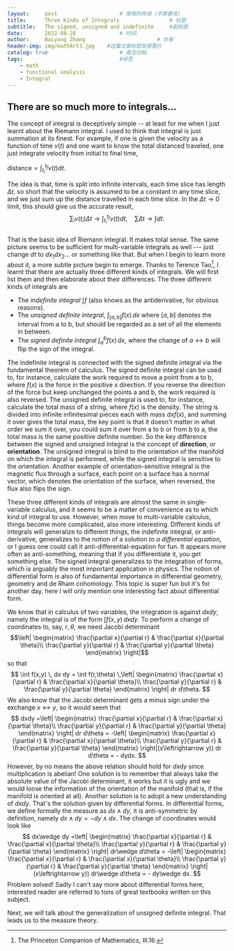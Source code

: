 ```yaml
---
layout:     post   				    # 使用的布局（不需要改）
title:      Three Kinds of Integrals				# 标题 
subtitle:   The signed, unsigned and indefinite     #副标题
date:       2022-08-28				# 时间
author:     Baiyang Zhang 						# 作者
header-img: img/mathArt3.jpg 	#这篇文章标题背景图片
catalog: true 						# 是否归档
tags:								#标签
    - math
    - functional analysis
    - Integral
---
```



## There are so much more to integrals...

The concept of integral is deceptively simple --  at least for me when I just learnt about the Riemann integral. I used to think that integral is just summation at its finest. For example, if one is given the velocity as a function of time $v(t)$ and one want to know the total distanced traveled, one just integrate velocity from initial to final time,   

$\text{distance} = \int_{t_i}^{t_f} {v}(t) dt.$


The idea is that, time is split into infinite intervals, each time slice has length $\Delta t$, so short that the velocity is assumed to be a constant in any time slice, and we just sum up the distance travelled in each time slice. In the $\Delta t \to 0$ limit, this should give us the accurate result,  
$$\sum_i {v}(t_i) \Delta t \to \int_{t_i}^{t_f} {v}(t) dt, \quad \sum \Delta t \to \int dt.$$  
That is the basic idea of Riemann integral. It makes total sense. The same picture seems to be sufficient for multi-variable integrals as well --- just change $dt$ to $dx_{1} dx_{2} \dots$ or something like that. But when I begin to learn more about it, a more subtle picture begin to emerge. Thanks to Terence Tao[^1], I learnt that there are actually three different kinds of integrals. We will first list them and then elaborate about their differences. The three different kinds of integrals are

[^1]: The Princeton Companion of Mathematics, III.16.

- The *indefinite integral* $\int f$ (also knows as the antiderivative, for obvious reasons). 
- The *unsigned definite integral*, $\int_{[a,b]} f(x) \, dx$ where $[a,b]$ denotes the interval from a to b, but should be regarded as a set of all the elements in between.
- The *signed definite integral* $\int_{a}^b f(x) \, dx$, where the change of $a \leftrightarrow b$ will flip the sign of the integral.

The indefinite integral is connected with the signed definite integral via the fundamental theorem of calculus. The signed definite integral can be used to, for instance, calculate the work required to move a point from a to b, where $f(x)$ is the force in the positive x direction. If you reverse the direction of the force but keep unchanged the points a and b, the work required is also reversed. The unsigned definite integral is used to, for instance, calculate the total mass of a string, where $f(x)$ is the density. The string is divided into infinite infinitesimal pieces each with mass $dx f(x)$, and summing it over gives the total mass, the key point is that it doesn't matter in what order we sum it over, you could sum it over from a to b or from b to a, the total mass is the same positive definite number. So the key difference between the signed and unsigned integral is the concept of **direction**, or **orientation**. The unsigned integral is blind to the orientation of the manifold on which the integral is performed, while the signed integral is sensitive to the orientation. Another example of orientation-sensitive integral is the magnetic flux through a surface, each point on a surface has a normal vector, which denotes the orientation of the surface, when reversed, the flux also flips the sign.

These three different kinds of integrals are almost the same in single-variable calculus, and it seems to be a matter of convenience as to which kind of integral to use. However, when move to multi-variable calculus, things become more complicated, also more interesting. Different kinds of integrals will generalize to different things, the indefinite integral, or anti-derivative, generalizes to the notion of a *solution to a differential equation*, or I guess one could call it anti-differential-equation for fun.  It appears more often as anti-something, meaning that if you differentiate it, you get something else. The signed integral generalizes to the integration of forms, which is arguably the most important application in physics.  The notion of differential form is also of fundamental importance in differential geometry, geometry and de Rham cohomology. This topic is super fun but it's for another day, here I will only mention one interesting fact about differential form.

We know that in calculus of two variables, the integration is against $dx dy$, namely the integral is of the form $\int f(x,y) \, dx dy$. To perform a change of coordinates to, say, $r,\theta$, we need Jacobi determinant  
$$\left|    \begin{matrix} 
\frac{\partial x}{\partial r} & \frac{\partial x}{\partial \theta}\\
\frac{\partial y}{\partial r} & \frac{\partial y}{\partial \theta}
\end{matrix} \right|$$ so that  
$$
\int f(x,y) \, dx dy = \int f(r,\theta) \,\left|    \begin{matrix} 
\frac{\partial x}{\partial r} & \frac{\partial x}{\partial \theta}\\
\frac{\partial y}{\partial r} & \frac{\partial y}{\partial \theta}
\end{matrix} \right| dr d\theta. 
$$
We also know that the Jacobi determinant gets a minus sign under the exchange $x \leftrightarrow y$, so it would seem that   
$$
dxdy =\left| \begin{matrix} 
\frac{\partial x}{\partial r} & \frac{\partial x}{\partial \theta}\\
\frac{\partial y}{\partial r} & \frac{\partial y}{\partial \theta}
\end{matrix} \right| dr d\theta = -\left| \begin{matrix} 
\frac{\partial x}{\partial r} & \frac{\partial x}{\partial \theta}\\
\frac{\partial y}{\partial r} & \frac{\partial y}{\partial \theta}
\end{matrix} \right|(x\leftrightarrow y)) dr d\theta = - dydx.
$$
However, by no means the above relation should hold for $dx dy$ since multiplication is abelian! One solution is to remember that always take the absolute value of the Jacobi determinant, it works but it is ugly and we would loose the information of the orientation of the manifold (that is, if the manifold is oriented at all). Another solution is to adopt a new understanding of $dx dy$. That's the solution given by differential forms. In differential forms, we define formally the measure as $dx \wedge dy$, it is anti-symmetric by definition, namely $dx\wedge dy = - dy \wedge dx$. The change of coordinates would look like  
$$
dx\wedge dy =\left| \begin{matrix} 
\frac{\partial x}{\partial r} & \frac{\partial x}{\partial \theta}\\
\frac{\partial y}{\partial r} & \frac{\partial y}{\partial \theta}
\end{matrix} \right|
dr\wedge d\theta = -\left| \begin{matrix} 
\frac{\partial x}{\partial r} & \frac{\partial x}{\partial \theta}\\
\frac{\partial y}{\partial r} & \frac{\partial y}{\partial \theta}
\end{matrix} \right|(x\leftrightarrow y)) dr\wedge d\theta = - dy\wedge dx.
$$
Problem solved! Sadly I can't say more about differential forms here, interested reader are referred to tons of great textbooks written on this subject.

Next, we will talk about the generalization of unsigned definite integral. That leads us to the measure theory.